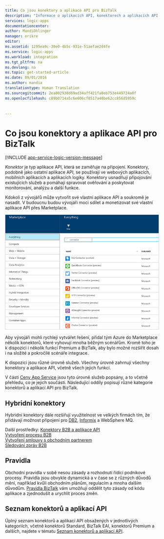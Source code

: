 ```yaml
---
title: Co jsou konektory a aplikace API pro BizTalk
description: "Informace o aplikacích API, konektorech a aplikacích API BizTalk"
services: logic-apps
documentationcenter: 
author: MandiOhlinger
manager: erikre
editor: 
ms.assetid: 1295ea9c-30e0-4b5c-931e-51aefae2d4fe
ms.service: logic-apps
ms.workload: integration
ms.tgt_pltfrm: na
ms.devlang: na
ms.topic: get-started-article
ms.date: 09/01/2016
ms.author: mandia
translationtype: Human Translation
ms.sourcegitcommit: 2ea002938d69ad34aff421fa0eb753e449724a8f
ms.openlocfilehash: c89b0714a5c6e606cf8517a40be62cc856d5959c


---
```

# <a name="what-are-connectors-and-biztalk-api-apps"></a>Co jsou konektory a aplikace API pro BizTalk
[!INCLUDE [app-service-logic-version-message](../../includes/app-service-logic-version-message.md)]

*Konektor* je typ aplikace API, která se zaměřuje na připojení. Konektory, podobně jako ostatní aplikace API, se používají ve webových aplikacích, mobilních aplikacích a aplikacích logiky. Konektory usnadňují připojování existujících služeb a pomáhají spravovat ověřování a poskytovat monitorování, analýzu a další funkce.

Kdokoli z vývojářů může vytvořit své vlastní aplikace API a soukromě je nasadit. V budoucnu budou vývojáři moci sdílet a monetizovat své vlastní aplikace API přes Marketplace. 

![Marketplace aplikací API](./media/app-service-logic-what-are-biztalk-api-apps/Marketplace.png)

Aby vývojáři mohli rychleji vytvářet řešení, přidal tým Azure do Marketplace několik konektorů, které vyhovují mnoha běžným scénářům. Kromě toho je k dispozici i několik funkcí Premium a BizTalk, aby bylo možné rozšířit dosah i na složité a pokročilé scénáře integrace.

K dispozici jsou různé úrovně služeb. Všechny úrovně zahrnují všechny konektory a aplikace API, včetně všech jejich funkcí.  

V části [Ceny App Service](https://azure.microsoft.com/pricing/details/app-service/) jsou tyto úrovně služeb popsány, a to včetně přehledu, co je jejich součástí. Následující oddíly popisují různé kategorie konektorů a aplikací API pro BizTalk.

## <a name="hybrid-connectors"></a>Hybridní konektory
Hybridní konektory dále rozšiřují využitelnost ve velkých firmách tím, že přidávají možnost připojení pro [DB2](app-service-logic-connector-db2.md), [Informix](app-service-logic-connector-informix.md) a WebSphere MQ. 

Další prostředky: [Konektory B2B a aplikace API](app-service-logic-b2b-connectors.md)  
[Vytvoření procesu B2B](app-service-logic-create-a-b2b-process.md)  
[Vytvoření smlouvy s obchodním partnerem](app-service-logic-create-a-trading-partner-agreement.md)  
[Sledování zpráv B2B](app-service-logic-track-b2b-messages.md)  

## <a name="rules"></a>Pravidla
Obchodní pravidla v sobě nesou zásady a rozhodnutí řídící podnikové procesy. Pravidla jsou obvykle dynamická a v čase se z různých důvodů mění, například kvůli obchodním plánům, regulacím a mnoha dalším důvodům. [Pravidla BizTalk](app-service-logic-use-biztalk-rules.md) vám umožňují oddělit tyto zásady od kódu aplikace a zjednodušit a urychlit proces změn.

## <a name="connector-and-api-app-list"></a>Seznam konektorů a aplikací API
Úplný seznam konektorů a aplikací API obsažených v jednotlivých kategoriích, včetně konektorů Standard, BizTalk EAI, konektorů Premium a dalších, najdete v tématu [Seznam konektorů a aplikací API](app-service-logic-connectors-list.md).




<!--HONumber=Nov16_HO2-->


